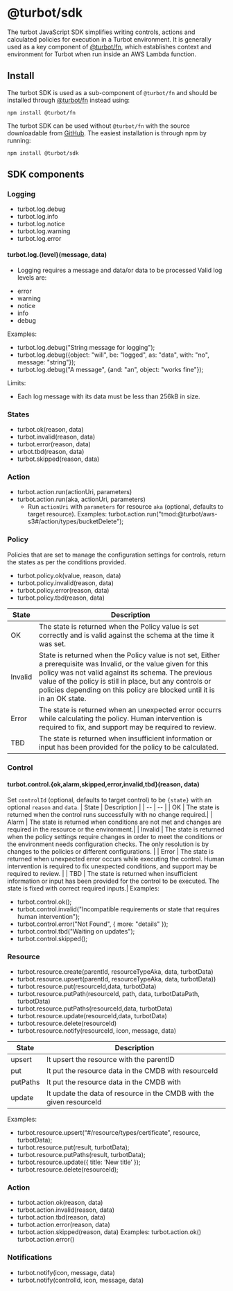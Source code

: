 # @turbot/sdk

The turbot JavaScript SDK simplifies writing controls, actions and calculated
policies for execution in a Turbot environment. It is generally used as
a key component of [@turbot/fn](https://github.com/turbot/fn), which
establishes context and environment for Turbot when run inside an AWS
Lambda function.

## Install

The turbot SDK is used as a sub-component of `@turbot/fn` and should be installed through [@turbot/fn](https://github.com/turbot/fn) instead using:

```
npm install @turbot/fn
```

The turbot SDK can be used without `@turbot/fn` with the source downloadable from [GitHub](https://github.com/turbot/sdk). The easiest installation is through npm by running:

```
npm install @turbot/sdk
```

## SDK components

### Logging

- turbot.log.debug
- turbot.log.info
- turbot.log.notice
- turbot.log.warning
- turbot.log.error

#### turbot.log.{level}(message, data)

- Logging requires a message and data/or data to be processed
  Valid log levels are:

* error
* warning
* notice
* info
* debug

Examples:

- turbot.log.debug("String message for logging");
- turbot.log.debug({object: "will", be: "logged", as: "data", with: "no", message: "string"});
- turbot.log.debug("A message", {and: "an", object: "works fine"});

Limits:

- Each log message with its data must be less than 256kB in size.

### States

- turbot.ok(reason, data)
- turbot.invalid(reason, data)
- turbot.error(reason, data)
- urbot.tbd(reason, data)
- turbot.skipped(reason, data)

### Action

- turbot.action.run(actionUri, parameters)
- turbot.action.run(aka, actionUri, parameters)
  - Run `actionUri` with `parameters` for resource `aka` (optional, defaults to target resource).
    Examples:
    turbot.action.run("tmod:@turbot/aws-s3#/action/types/bucketDelete");

### Policy

Policies that are set to manage the configuration settings for controls, return the states as per the conditions provided.

- turbot.policy.ok(value, reason, data)
- turbot.policy.invalid(reason, data)
- turbot.policy.error(reason, data)
- turbot.policy.tbd(reason, data)

| State   | Description                                                                                                                                                                                                                                                                                                   |
| ------- | ------------------------------------------------------------------------------------------------------------------------------------------------------------------------------------------------------------------------------------------------------------------------------------------------------------- |
| OK      | The state is returned when the Policy value is set correctly and is valid against the schema at the time it was set.                                                                                                                                                                                          |
| Invalid | State is returned when the Policy value is not set, Either a prerequisite was Invalid, or the value given for this policy was not valid against its schema. The previous value of the policy is still in place, but any controls or policies depending on this policy are blocked until it is in an OK state. |
| Error   | The state is returned when an unexpected error occurrs while calculating the policy. Human intervention is required to fix, and support may be required to review.                                                                                                                                            |
| TBD     | The state is returned when insufficient information or input has been provided for the policy to be calculated.                                                                                                                                                                                               |

### Control

#### turbot.control.{ok,alarm,skipped,error,invalid,tbd}(reason, data)

Set `controlId` (optional, defaults to target control) to be `{state}` with an optional `reason` and `data`.
| State | Description |
| -- | -- |
| OK | The state is returned when the control runs successfully with no change required.|
| Alarm | The state is returned when conditions are not met and changes are required in the resource or the environment.|
| Invalid | The state is returned when the policy settings require changes in order to meet the conditions or the environment needs configuration checks. The only resolution is by changes to the policies or different configurations. |
| Error | The state is returned when unexpected error occurs while executing the control. Human intervention is required to fix unexpected conditions, and support may be required to review. |
| TBD | The state is returned when insufficient information or input has been provided for the control to be executed. The state is fixed with correct required inputs.|
Examples:

- turbot.control.ok();
- turbot.control.invalid("Incompatible requirements or state that requires human intervention");
- turbot.control.error("Not Found", { more: "details" });
- turbot.control.tbd("Waiting on updates");
- turbot.control.skipped();

### Resource

- turbot.resource.create(parentId, resourceTypeAka, data, turbotData)
- turbot.resource.upsert(parentId, resourceTypeAka, data, turbotData))
- turbot.resource.put(resourceId,data, turbotData)
- turbot.resource.putPath(resourceId, path, data, turbotDataPath, turbotData)
- turbot.resource.putPaths(resourceId,data, turbotData)
- turbot.resource.update(resourceId,data, turbotData)
- turbot.resource.delete(resourceId)
- turbot.resource.notify(resourceId, icon, message, data)

| State    | Description                                                          |
| -------- | -------------------------------------------------------------------- |
| upsert   | It upsert the resource with the parentID                             |
| put      | It put the resource data in the CMDB with resourceId                 |
| putPaths | It put the resource data in the CMDB with                            |
| update   | It update the data of resource in the CMDB with the given resourceId |

Examples:

- turbot.resource.upsert(“#/resource/types/certificate”, resource, turbotData);
- turbot.resource.put(result, turbotData);
- turbot.resource.putPaths(result, turbotData);
- turbot.resource.update({ title: ‘New title’ });
- turbot.resource.delete(resourceId);

### Action

- turbot.action.ok(reason, data)
- turbot.action.invalid(reason, data)
- turbot.action.tbd(reason, data)
- turbot.action.error(reason, data)
- turbot.action.skipped(reason, data)
  Examples:
  turbot.action.ok()
  turbot.action.error()

### Notifications

- turbot.notify(icon, message, data)
- turbot.notify(controlId, icon, message, data)
